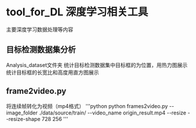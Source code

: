 # tool_for_DL  深度学习相关工具
主要深度学习数据处理等内容

## 目标检测数据集分析
Analysis_dataset文件夹
统计目标检测数据集中目标框的为位置，用热力图展示
统计目标框的长宽比和高度用直方图展示

## frame2video.py
将连续帧转化为视频（mp4格式）
'''python
 python frames2video.py --image_folder ./data/source/train/ --video_name origin_result.mp4 --resize --resize-shape 728 256
'''

